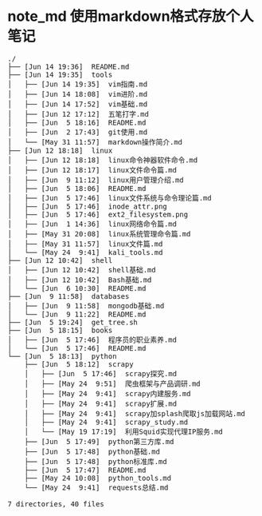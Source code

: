 # note_md 使用markdown格式存放个人笔记


<pre>
./
├── [Jun 14 19:36]  README.md
├── [Jun 14 19:35]  tools
│   ├── [Jun 14 19:35]  vim指南.md
│   ├── [Jun 14 18:08]  vim进阶.md
│   ├── [Jun 14 17:52]  vim基础.md
│   ├── [Jun 12 17:12]  五笔打字.md
│   ├── [Jun  5 18:16]  README.md
│   ├── [Jun  2 17:43]  git使用.md
│   └── [May 31 11:57]  markdown操作简介.md
├── [Jun 12 18:18]  linux
│   ├── [Jun 12 18:18]  linux命令神器软件命令.md
│   ├── [Jun 12 18:17]  linux文件命令篇.md
│   ├── [Jun  9 11:12]  linux用户管理介绍.md
│   ├── [Jun  5 18:06]  README.md
│   ├── [Jun  5 17:46]  linux文件系统与命令理论篇.md
│   ├── [Jun  5 17:46]  inode_attr.png
│   ├── [Jun  5 17:46]  ext2_filesystem.png
│   ├── [Jun  1 14:36]  linux网络命令篇.md
│   ├── [May 31 20:08]  linux系统管理命令篇.md
│   ├── [May 31 11:57]  linux文件篇.md
│   └── [May 24  9:41]  kali_tools.md
├── [Jun 12 10:42]  shell
│   ├── [Jun 12 10:42]  shell基础.md
│   ├── [Jun 12 10:42]  Bash基础.md
│   └── [Jun  6 10:30]  README.md
├── [Jun  9 11:58]  databases
│   ├── [Jun  9 11:58]  mongodb基础.md
│   └── [Jun  9 11:22]  README.md
├── [Jun  5 19:24]  get_tree.sh
├── [Jun  5 18:15]  books
│   ├── [Jun  5 17:46]  程序员的职业素养.md
│   └── [Jun  5 17:46]  README.md
└── [Jun  5 18:13]  python
    ├── [Jun  5 18:12]  scrapy
    │   ├── [Jun  5 17:46]  scrapy探究.md
    │   ├── [May 24  9:51]  爬虫框架与产品调研.md
    │   ├── [May 24  9:41]  scrapy内建服务.md
    │   ├── [May 24  9:41]  scrapy扩展.md
    │   ├── [May 24  9:41]  scrapy加splash爬取js加载网站.md
    │   ├── [May 24  9:41]  scrapy_study.md
    │   └── [May 19 17:19]  利用Squid实现代理IP服务.md
    ├── [Jun  5 17:49]  python第三方库.md
    ├── [Jun  5 17:48]  python基础.md
    ├── [Jun  5 17:48]  python标准库.md
    ├── [Jun  5 17:47]  README.md
    ├── [May 24 10:08]  python_tools.md
    └── [May 24  9:41]  requests总结.md

7 directories, 40 files


</pre>
